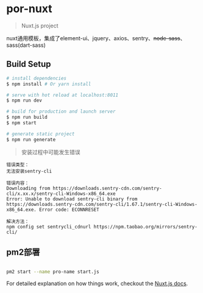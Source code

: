 # por-nuxt

> Nuxt.js project

nuxt通用模板，集成了element-ui、jquery、axios、sentry、~~node-sass~~、sass(dart-sass)

## Build Setup

```bash
# install dependencies
$ npm install # Or yarn install

# serve with hot reload at localhost:8011
$ npm run dev

# build for production and launch server
$ npm run build
$ npm start

# generate static project
$ npm run generate
```

> 安装过程中可能发生错误

```
错误类型：
无法安装sentry-cli

错误内容：
Downloading from https://downloads.sentry-cdn.com/sentry-cli/x.xx.x/sentry-cli-Windows-x86_64.exe 
Error: Unable to download sentry-cli binary from https://downloads.sentry-cdn.com/sentry-cli/1.67.1/sentry-cli-Windows-x86_64.exe. Error code: ECONNRESET

解决方法：
npm config set sentrycli_cdnurl https://npm.taobao.org/mirrors/sentry-cli/
```

## pm2部署

```bash

pm2 start --name pro-name start.js

```

For detailed explanation on how things work, checkout the [Nuxt.js docs](https://github.com/nuxt/nuxt.js).
